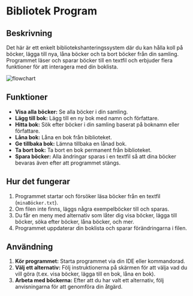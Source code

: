 # Bibliotek Program

## Beskrivning
Det här är ett enkelt bibliotekshanteringssystem där du kan hålla koll på böcker, lägga till nya, låna böcker och ta bort böcker från din samling. Programmet läser och sparar böcker till en textfil och erbjuder flera funktioner för att interagera med din boklista.

![flowchart](tillgångar/bibliotek.png)

## Funktioner
- **Visa alla böcker:** Se alla böcker i din samling.
- **Lägg till bok:** Lägg till en ny bok med namn och författare.
- **Hitta bok:** Sök efter böcker i din samling baserat på boknamn eller författare.
- **Låna bok:** Låna en bok från biblioteket.
- **Ge tillbaka bok:** Lämna tillbaka en lånad bok.
- **Ta bort bok:** Ta bort en bok permanent från biblioteket.
- **Spara böcker:** Alla ändringar sparas i en textfil så att dina böcker bevaras även efter att programmet stängs.

## Hur det fungerar
1. Programmet startar och försöker läsa böcker från en textfil (`minaBöcker.txt`).
2. Om filen inte finns, läggs några exempelböcker till och sparas.
3. Du får en meny med alternativ som låter dig visa böcker, lägga till böcker, söka efter böcker, låna böcker, och mer.
4. Programmet uppdaterar din boklista och sparar förändringarna i filen.

## Användning
1. **Kör programmet:** Starta programmet via din IDE eller kommandorad.
2. **Välj ett alternativ:** Följ instruktionerna på skärmen för att välja vad du vill göra (t.ex. visa böcker, lägga till en bok, låna en bok).
3. **Arbeta med böckerna:** Efter att du har valt ett alternativ, följ anvisningarna för att genomföra din åtgärd.
